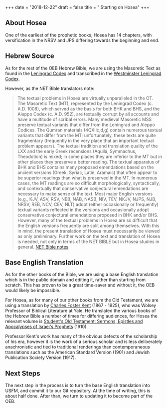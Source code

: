 +++
date = "2018-12-22"
draft = false
title = " Starting on Hosea"
+++

## About Hosea

One of the earliest of the prophetic books, Hosea  has 14 chapters, with versification in the NRSV and JPS differing towards the beginning and end.  

## Hebrew Source

As for the rest of the OEB Hebrew Bible, we are using the Masoretic Text as found in the [Leningrad Codex](https://en.wikipedia.org/wiki/Leningrad_Codex) and transcribed in the [Westminster Leningrad Codex](https://www.grovescenter.org/projects/westminster-leningrad-codex/).

However, as the NET Bible translators note:

> The textual problems in Hosea are virtually unparalleled in the OT. The Masoretic Text (MT), represented by the Leningrad Codex (c. A.D. 1008), which served as the basis for both BHK and BHS, and the Aleppo Codex (c. A.D. 952), are textually corrupt by all accounts and have a multitude of scribal errors. Many medieval Masoretic MSS preserve textual variants that differ from the Leningrad and Aleppo Codices. The Qumran materials (4QXIIc,d,g) contain numerous textual variants that differ from the MT; unfortunately, these texts are quite fragmentary (frequently in the very place that an important textual problem appears). The textual tradition and translation quality of the LXX and the early Greek recensions (Aquila, Symmachus, Theodotion) is mixed; in some places they are inferior to the MT but in other places they preserve a better reading. The textual apparatus of BHK and BHS contains many proposed emendations based on the ancient versions (Greek, Syriac, Latin, Aramaic) that often appear to be superior readings than what is preserved in the MT. In numerous cases, the MT readings are so difficult morphologically, syntactically, and contextually that conservative conjectural emendations are necessary to make sense of the text. Most major English versions (e.g., KJV, ASV, RSV, NEB, NAB, NASB, NIV, TEV, NKJV, NJPS, NJB, NRSV, REB, NCV, CEV, NLT) adopt (either occasionally or frequently) textual variants reflected in the versions and occasionally adopt conservative conjectural emendations proposed in BHK and/or BHS. However, many of the textual problems in Hosea are so difficult that the English versions frequently are split among themselves. With this in mind, the present translation of Hosea must necessarily be viewed as only preliminary. Further work on the text and translation of Hosea is needed, not only in terms of the NET BIBLE but in Hosea studies in general. [NET Bible notes](https://netbible.org/bible/Hosea+1)

## Base English Translation

As for the other books of the Bible, we are using a base English translation which is in the public domain and editing it, rather than starting from scratch. This has proven to be a great time-saver and without it, the OEB would likely be impossible.

For Hosea, as for many of our other books from the Old Testament, we are using a translation by [Charles Foster Kent](https://en.wikipedia.org/wiki/Charles_Foster_Kent) (1867 - 1925), who was Wolsey Professor of Biblical Literature at Yale. He translated the various books of the Hebrew Bible a number of times for differing audiences, for Hosea the relevant volume is [Student's Old Testament: Sermons, Epistles and Apocalypses of Israel's Prophets](https://archive.org/details/studentsoldtesta03kent) (1910).

Professor Kent's work has many of the obvious defects of the scholarship of his era, however it is the work of a serious scholar and is less deliberately anachronistic and tied to traditional renderings than contemporaneous translations such as the American Standard Version (1901) and Jewish Publication Society Version (1917).

## Next Steps

The next step in the process is to turn the base English translation into USFM, and commit it to our Git repository. At the time of writing, this is about half done. After than, we turn to updating it to become part of the OEB.


